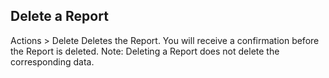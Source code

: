 ## Delete a Report
Actions > Delete 
Deletes the Report. 
You will receive a confirmation before the Report is deleted. 
Note: Deleting a Report does not delete the corresponding data.
